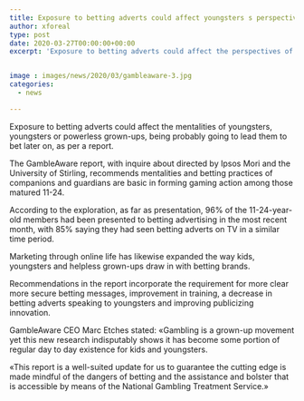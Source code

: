 ```yaml
---
title: Exposure to betting adverts could affect youngsters s perspectives as indicated by GambleAware
author: xforeal 
type: post
date: 2020-03-27T00:00:00+00:00
excerpt: 'Exposure to betting adverts could affect the perspectives of youngsters, youngsters or powerless grown-ups, being probably going to lead them to bet later on, as indicated by a report '


image : images/news/2020/03/gambleaware-3.jpg
categories:
  - news

---
```

Exposure to betting adverts could affect the mentalities of youngsters, youngsters or powerless grown-ups, being probably going to lead them to bet later on, as per a report. 

The GambleAware report, with inquire about directed by Ipsos Mori and the University of Stirling, recommends mentalities and betting practices of companions and guardians are basic in forming gaming action among those matured 11-24. 

According to the exploration, as far as presentation, 96&percnt; of the 11-24-year-old members had been presented to betting advertising in the most recent month, with 85&percnt; saying they had seen betting adverts on TV in a similar time period. 

Marketing through online life has likewise expanded the way kids, youngsters and helpless grown-ups draw in with betting brands. 

Recommendations in the report incorporate the requirement for more clear more secure betting messages, improvement in training, a decrease in betting adverts speaking to youngsters and improving publicizing innovation. 

GambleAware CEO Marc Etches stated: &#171;Gambling is a grown-up movement yet this new research indisputably shows it has become some portion of regular day to day existence for kids and youngsters. 

&#171;This report is a well-suited update for us to guarantee the cutting edge is made mindful of the dangers of betting and the assistance and bolster that is accessible by means of the National Gambling Treatment Service.&#187;
